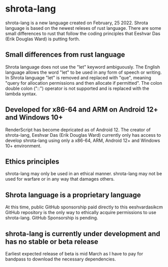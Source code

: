 # shrota-lang
shrota-lang is a new language created on February, 25 2022. Shrota language is based on the newest releses of rust language. There are some small differences to rust that follow the coding principles that Eeshvar Das (Erik Douglas Ward) is putting forth.
## Small differences from rust language
Shrota language does not use the "let" keyword ambiguously. The English language allows the word "let" to be used in any form of speech or writing.
In Shrota language "let" is removed and replaced with "que", meaning "query for allocation permissions and then allocate if permitted".
The colon double colon ("::") operator is not supported and is replaced with the lambda syntax.
## Developed for x86-64 and ARM on Android 12+ and Windows 10+
RenderScript has become depricated as of Android 12. The creator of shrota-lang, Eeshvar Das (Erik Douglas Ward) currently only has access to develop shrota-lang using only a x86-64, ARM, Android 12+ and Windows 10+ environment.
## Ethics principles
shrota-lang may only be used in an ethical manner. shrota-lang may not be used for warfare or in any way that damages others.
## Shrota language is a proprietary language
At this time, public GitHub sponsorship paid directly to this eeshvardasikcm GitHub repository is the only way to ethically acquire permissions to use shrota-lang. GitHub Sponsorship is pending.
## shrota-lang is currently under development and has no stable or beta release
Earliest expected release of beta is mid March as I have to pay for bandpass to download the necessary dependencies.
